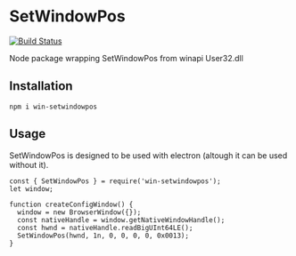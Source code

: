 # SetWindowPos
[![Build Status](https://travis-ci.org/JaroslawPokropinski/SetWindowPos.svg?branch=master)](https://travis-ci.org/JaroslawPokropinski/SetWindowPos)

Node package wrapping SetWindowPos from winapi User32.dll
## Installation
```
npm i win-setwindowpos
```
## Usage
SetWindowPos is designed to be used with electron (altough it can be used without it).
```
const { SetWindowPos } = require('win-setwindowpos');
let window;

function createConfigWindow() {
  window = new BrowserWindow({});
  const nativeHandle = window.getNativeWindowHandle();
  const hwnd = nativeHandle.readBigUInt64LE();
  SetWindowPos(hwnd, 1n, 0, 0, 0, 0, 0x0013);
}

```
